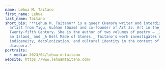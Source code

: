 ```yaml
---
name: Lehua M. Taitano
first_name: Lehua
last_name: Taitano
short_bio: "**Lehua M. Taitano** is a queer CHamoru writer and interdisciplinary
  artist from Yigu, Guåhan (Guam) and co-founder of Art 25: Art in the
  Twenty-fifth Century. She is the author of two volumes of poetry — _Inside Me
  an Island_ and _A Bell Made of Stones._ Taitano's work investigates modern
  indigeneity, decolonization, and cultural identity in the context of
  diaspora."
portraits:
  - media: 2023/04/lehua-m-taitano
website: https://www.lehuamtaitano.com/
---
```

